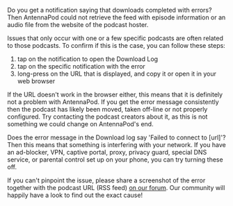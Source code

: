Do you get a notification saying that downloads completed with errors? Then AntennaPod could not retrieve the feed with episode information or an audio file from the website of the podcast hoster.

Issues that only occur with one or a few specific podcasts are often related to those podcasts. To confirm if this is the case, you can follow these steps:
1. tap on the notification to open the Download Log
2. tap on the specific notification with the error
3. long-press on the URL that is displayed, and copy it or open it in your web browser

If the URL doesn't work in the browser either, this means that it is definitely not a problem with AntennaPod. If you get the error message consistently then the podcast has likely been moved, taken off-line or not properly configured. Try contacting the podcast creators about it, as this is not something we could change on AntennaPod's end.

Does the error message in the Download log say 'Failed to connect to [url]'? Then this means that something is interfering with your network. If you have an ad-blocker, VPN, captive portal, proxy, privacy guard, special DNS service, or parental control set up on your phone, you can try turning these off.

If you can't pinpoint the issue, please share a screenshot of the error together with the podcast URL (RSS feed) [on our forum](https://forum.antennapod.org/c/support/7). Our community will happily have a look to find out the exact cause!
